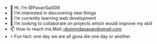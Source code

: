 - 👋 Hi, I’m @PavanSai008
- 👀 I’m interested in discovering new things
- 🌱 I’m currently learning web development
- 💞️ I’m looking to collaborate on projects which would improve my skill
- 📫 How to reach me,Mail:-dummidapavan@gmail.com 
- ⚡ Fun fact: one day we are all gona die one day or another

<!---
PavanSai008/PavanSai008 is a ✨ special ✨ repository because its `README.md` (this file) appears on your GitHub profile.
You can click the Preview link to take a look at your changes.
--->
